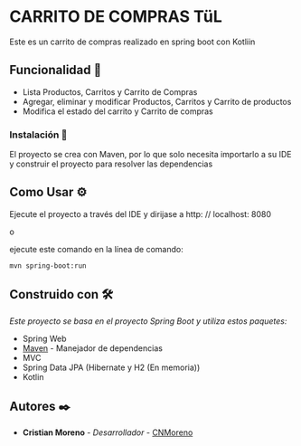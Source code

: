 
# CARRITO DE COMPRAS TüL

Este es un carrito de compras realizado en spring boot con Kotliin

## Funcionalidad 🚀

- Lista Productos, Carritos y  Carrito de Compras
- Agregar, eliminar y modificar Productos, Carritos y Carrito de productos
- Modifica el estado del carrito y Carrito de compras



### Instalación 🔧

El proyecto se crea con Maven, por lo que solo necesita importarlo a su IDE y construir el proyecto para resolver las dependencias



## Como Usar ⚙️

Ejecute el proyecto a través del IDE y dirijase a http: // localhost: 8080

o

ejecute este comando en la línea de comando:

```
mvn spring-boot:run

```


## Construido con 🛠️

_Este proyecto se basa en el proyecto Spring Boot y utiliza estos paquetes:_

* Spring Web
* [Maven](https://maven.apache.org/) - Manejador de dependencias
* MVC
* Spring Data JPA (Hibernate y H2 (En memoria))
* Kotlin



## Autores ✒️


* **Cristian Moreno** - *Desarrollador* - [CNMoreno](https://github.com/CNMoreno)

